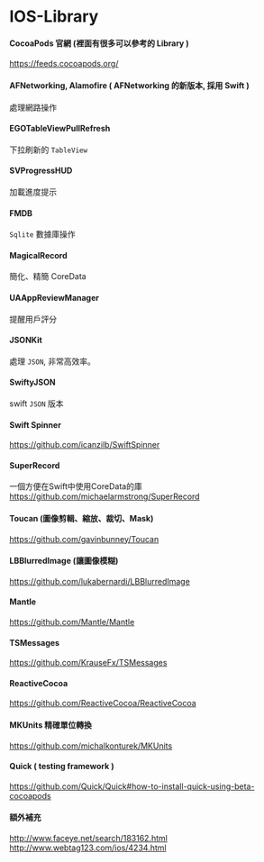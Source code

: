 # IOS-Library

#### CocoaPods 官網 (裡面有很多可以參考的 Library )
https://feeds.cocoapods.org/

#### AFNetworking, Alamofire ( AFNetworking 的新版本, 採用 Swift )
處理網路操作

#### EGOTableViewPullRefresh
下拉刷新的 `TableView`  

#### SVProgressHUD
加載進度提示

#### FMDB
`Sqlite` 數據庫操作

#### MagicalRecord
簡化、精簡 CoreData 

#### UAAppReviewManager
提醒用戶評分

#### JSONKit
處理 `JSON`, 非常高效率。

#### SwiftyJSON
swift `JSON` 版本

#### Swift Spinner
https://github.com/icanzilb/SwiftSpinner

#### SuperRecord 
一個方便在Swift中使用CoreData的庫  
https://github.com/michaelarmstrong/SuperRecord

#### Toucan (圖像剪輯、縮放、裁切、Mask)
https://github.com/gavinbunney/Toucan

#### LBBlurredImage (讓圖像模糊)
https://github.com/lukabernardi/LBBlurredImage

#### Mantle
https://github.com/Mantle/Mantle

#### TSMessages
https://github.com/KrauseFx/TSMessages

#### ReactiveCocoa
https://github.com/ReactiveCocoa/ReactiveCocoa

#### MKUnits 精確單位轉換
https://github.com/michalkonturek/MKUnits

#### Quick ( testing framework )
https://github.com/Quick/Quick#how-to-install-quick-using-beta-cocoapods

#### 額外補充
http://www.faceye.net/search/183162.html  
http://www.webtag123.com/ios/4234.html







